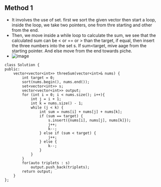 ## Method 1 
- It involves the use of set. first we sort the given vector then start a loop, inside the loop, we take two pointers, one from thre starting and other from the end.
- Then, we move inside a while loop to calculate the sum, we see that the calculated sum can be < or  == or > than the target, if equal, then insert the three numbers into the set s. If sum<target, mive aage from the starting pointer. And else move from the end towards piche.
- ![image](https://github.com/T1A0R3S2H/Leetcode-Progess/assets/123285559/1399b510-356a-404e-b288-373b2c7db815)

```
class Solution {
public:
    vector<vector<int>> threeSum(vector<int>& nums) {
        int target = 0;
        sort(nums.begin(), nums.end());
        set<vector<int>> s;
        vector<vector<int>> output;
        for (int i = 0; i < nums.size(); i++){
            int j = i + 1;
            int k = nums.size() - 1;
            while (j < k) {
                int sum = nums[i] + nums[j] + nums[k];
                if (sum == target) {
                    s.insert({nums[i], nums[j], nums[k]});
                    j++;
                    k--;
                } else if (sum < target) {
                    j++;
                } else {
                    k--;
                }
            }
        }
        for(auto triplets : s)
            output.push_back(triplets);
        return output;
    }
};
```
